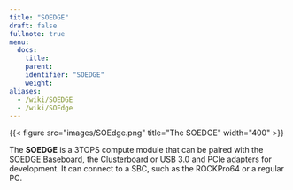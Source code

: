 ```yaml
---
title: "SOEDGE"
draft: false
fullnote: true
menu:
  docs:
    title:
    parent:
    identifier: "SOEDGE"
    weight:
aliases:
  - /wiki/SOEDGE
  - /wiki/SOEdge
---
```


{{< figure src="images/SOEdge.png" title="The SOEDGE" width="400" >}}

The **SOEDGE** is a 3TOPS compute module that can be paired with the [SOEDGE Baseboard](/documentation/SOEDGE_Baseboard), the [Clusterboard](/documentation/Clusterboard) or USB 3.0 and PCIe adapters for development. It can connect to a SBC, such as the ROCKPro64 or a regular PC.
